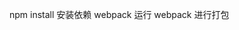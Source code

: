 <!--
 * @Description:
 * @Version: 2.0
 * @Autor: lgy
 * @Date: 2022-09-25 22:39:09
 * @LastEditors: lgy
 * @LastEditTime: 2022-09-25 22:41:51
-->

npm install 安装依赖
webpack 运行 webpack 进行打包
